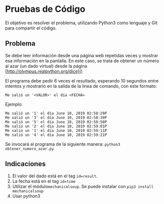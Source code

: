 # Pruebas de Código

El objetivo es resolver el problema, utilizando Python3 
como lenguaje y Git para compartir el código.

## Problema

Se debe leer información desde una página web repetidas veces y mostrar esa información en la pantalla.
En este caso, se trata de obtener un número al azar (un dado virtual) desde la página [http://olympus.realpython.org/dice]()

El programa debe pedir 6 veces el resultado, esperando 10 
segundos entre intentos y mostrarlo en la salida de la línea 
de comando, con este formato:

`Me salió un '<VALOR>' el día <FECHA>`

Ejemplo:

	Me salió un '1' el día June 10, 2019 02:58:29P
	Me salió un '3' el día June 10, 2019 02:58:39P
	Me salió un '5' el día June 10, 2019 02:58:50P
	Me salió un '2' el día June 10, 2019 02:59:01P
	Me salió un '1' el día June 10, 2019 02:59:11P
	Me salió un '4' el día June 10, 2019 02:59:21P

Se invocará al programa de la siguiente manera:
`python3 obtener_numero_azar.py`

## Indicaciones
1. El valor del dado está en el tag `id=result`.
2. La fecha está en el tag `id=time`
3. Utilizar el módulo`mechanicalsoup`.
Se puede instalar con `pip3 install mechanicalsoup`
4. Usar python3

